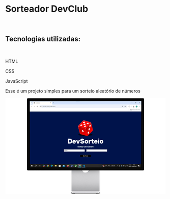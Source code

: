 <h1>Sorteador DevClub</h1>
<br>
<h2>Tecnologias utilizadas:</h2>
<br>
<p>HTML</p>
<p>CSS</p>
<p>JavaScript</p>
<p>Esse é um projeto simples para um sorteio aleatório de números</p>
<img src="https://github.com/rodolfossilvadev/Sorteador/blob/main/assets/desktop.jpg?raw=true" alt="img-desktop" 
  height="300">
